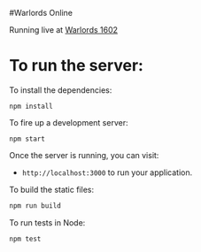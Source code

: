 #Warlords Online

Running live at [Warlords 1602](warlords1602.herokuapp.com)

# To run the server:

To install the dependencies:

```
npm install
```

To fire up a development server:

```
npm start
```

Once the server is running, you can visit:

* `http://localhost:3000` to run your application.

To build the static files:

```js
npm run build
```


To run tests in Node:

```js
npm test
```
